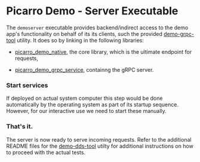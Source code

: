 Picarro Demo - Server Executable
====================================

The `demoserver` executable provides backend/indirect access to the demo app's functionality on behalf of its its clients, such the provided [demo-grpc-tool](../utils/grpc-tool) utility.  It does so by linking in the following libraries:

* [picarro_demo_native](../impl/native/README.md), the core library, which is the ultimate endpoint for requests,

* [picarro_demo_grpc_service](../impl/grpc/server), containng the gRPC server.



### Start services

If deployed on actual system computer this step would be done automatically by the operating system as part of its startup sequence. However, for our interactive use we need to start these manually.

### That's it.

The server is now ready to serve incoming requests. Refer to the additional README files for the [demo-dds-tool](../utils/dds-tool/README.md) utilty for additional instructions on how to proceed with the actual tests.

